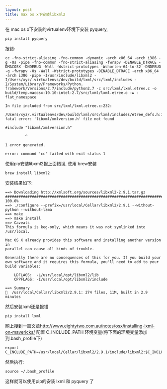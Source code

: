 ```yaml
---
layout: post
title: max os x下安装libxml2
---
```


在 mac os x下安装的virtualenv环境下安装 pyquery, 

    pip install pyquery

报错:


    cc -fno-strict-aliasing -fno-common -dynamic -arch x86_64 -arch i386 -g -Os -pipe -fno-common -fno-strict-aliasing -fwrapv -DENABLE_DTRACE -    DMACOSX -DNDEBUG -Wall -Wstrict-prototypes -Wshorten-64-to-32 -DNDEBUG -g -fwrapv -Os -Wall -Wstrict-prototypes -DENABLE_DTRACE -arch x86_64    -arch i386 -pipe -I/usr/include/libxml2 -I/Users/xyz/.virtualenvs/dev/build/lxml/src/lxml/includes -I/System/Library/Frameworks/Python.    framework/Versions/2.7/include/python2.7 -c src/lxml/lxml.etree.c -o build/temp.macosx-10.10-intel-2.7/src/lxml/lxml.etree.o -w -   flat_namespace
    
    In file included from src/lxml/lxml.etree.c:232:
    
    /Users/xyz/.virtualenvs/dev/build/lxml/src/lxml/includes/etree_defs.h:14:10: fatal error: 'libxml/xmlversion.h' file not found
    
    #include "libxml/xmlversion.h"
    
             ^
    
    1 error generated.
    
    error: command 'cc' failed with exit status 1

使用pip安装libxml2报上面错误, 使用 brew安装

    brew install libxml2

安装结果如下:

    ==> Downloading http://xmlsoft.org/sources/libxml2-2.9.1.tar.gz
    ######################################################################## 100.0%
    ==> ./configure --prefix=/usr/local/Cellar/libxml2/2.9.1 --without-python --without-lzma
    ==> make
    ==> make install
    ==> Caveats
    This formula is keg-only, which means it was not symlinked into /usr/local.
    
    Mac OS X already provides this software and installing another version in
    parallel can cause all kinds of trouble.
    
    Generally there are no consequences of this for you. If you build your
    own software and it requires this formula, you'll need to add to your
    build variables:
    
        LDFLAGS:  -L/usr/local/opt/libxml2/lib
        CPPFLAGS: -I/usr/local/opt/libxml2/include
    
    ==> Summary
    🍺  /usr/local/Cellar/libxml2/2.9.1: 274 files, 11M, built in 2.9 minutes 

然后安装lxml还是报错

    pip install lxml

网上搜到一篇文章<http://www.eightytwo.com.au/notes/osx/installing-lxml-on-mavericks/>
配置 C\_INCLUDE\_PATH 环境变量(将下面的环境变量添加到.bash_profile下)

    export C_INCLUDE_PATH=/usr/local/Cellar/libxml2/2.9.1/include/libxml2:$C_INCLUDE_PATH

然后执行:
    
    source ~/.bash_profile

这样就可以使用pip的安装 lxml 和 pyquery 了

